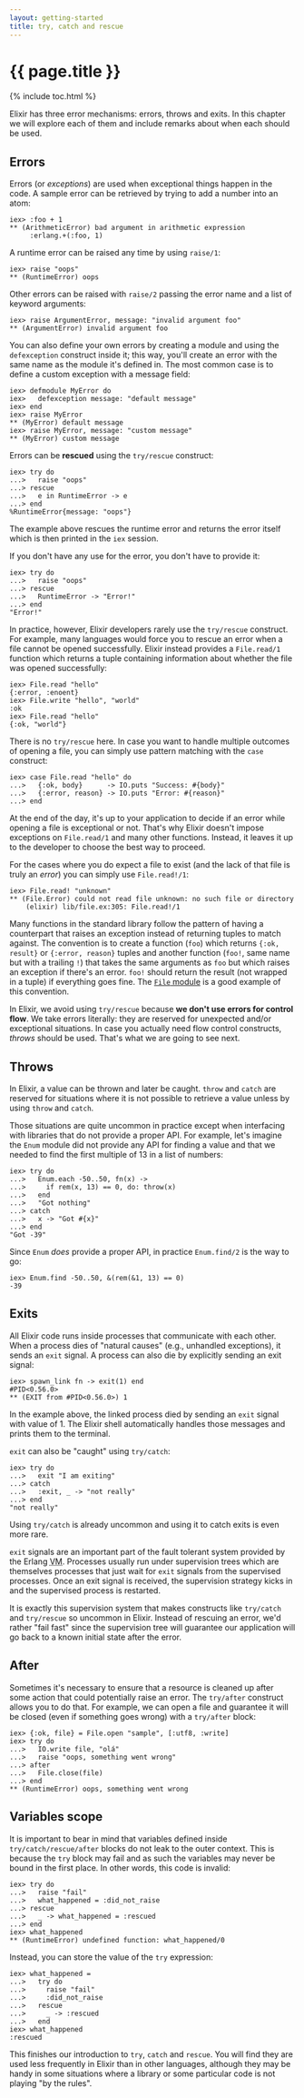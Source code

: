 ```yaml
---
layout: getting-started
title: try, catch and rescue
---
```


# {{ page.title }}

{% include toc.html %}

Elixir has three error mechanisms: errors, throws and exits. In this chapter we will explore each of them and include remarks about when each should be used.

## Errors

Errors (or *exceptions*) are used when exceptional things happen in the code. A sample error can be retrieved by trying to add a number into an atom:

```iex
iex> :foo + 1
** (ArithmeticError) bad argument in arithmetic expression
     :erlang.+(:foo, 1)
```

A runtime error can be raised any time by using `raise/1`:

```iex
iex> raise "oops"
** (RuntimeError) oops
```

Other errors can be raised with `raise/2` passing the error name and a list of keyword arguments:

```iex
iex> raise ArgumentError, message: "invalid argument foo"
** (ArgumentError) invalid argument foo
```

You can also define your own errors by creating a module and using the `defexception` construct inside it; this way, you'll create an error with the same name as the module it's defined in. The most common case is to define a custom exception with a message field:

```iex
iex> defmodule MyError do
iex>   defexception message: "default message"
iex> end
iex> raise MyError
** (MyError) default message
iex> raise MyError, message: "custom message"
** (MyError) custom message
```

Errors can be **rescued** using the `try/rescue` construct:

```iex
iex> try do
...>   raise "oops"
...> rescue
...>   e in RuntimeError -> e
...> end
%RuntimeError{message: "oops"}
```

The example above rescues the runtime error and returns the error itself which is then printed in the `iex` session.

If you don't have any use for the error, you don't have to provide it:

```iex
iex> try do
...>   raise "oops"
...> rescue
...>   RuntimeError -> "Error!"
...> end
"Error!"
```

In practice, however, Elixir developers rarely use the `try/rescue` construct. For example, many languages would force you to rescue an error when a file cannot be opened successfully. Elixir instead provides a `File.read/1` function which returns a tuple containing information about whether the file was opened successfully:

```iex
iex> File.read "hello"
{:error, :enoent}
iex> File.write "hello", "world"
:ok
iex> File.read "hello"
{:ok, "world"}
```

There is no `try/rescue` here. In case you want to handle multiple outcomes of opening a file, you can simply use pattern matching with the `case` construct:

```iex
iex> case File.read "hello" do
...>   {:ok, body}      -> IO.puts "Success: #{body}"
...>   {:error, reason} -> IO.puts "Error: #{reason}"
...> end
```

At the end of the day, it's up to your application to decide if an error while opening a file is exceptional or not. That's why Elixir doesn't impose exceptions on `File.read/1` and many other functions. Instead, it leaves it up to the developer to choose the best way to proceed.

For the cases where you do expect a file to exist (and the lack of that file is truly an *error*) you can simply use `File.read!/1`:

```iex
iex> File.read! "unknown"
** (File.Error) could not read file unknown: no such file or directory
    (elixir) lib/file.ex:305: File.read!/1
```

Many functions in the standard library follow the pattern of having a counterpart that raises an exception instead of returning tuples to match against. The convention is to create a function (`foo`) which returns `{:ok, result}` or `{:error, reason}` tuples and another function (`foo!`, same name but with a trailing `!`) that takes the same arguments as `foo` but which raises an exception if there's an error. `foo!` should return the result (not wrapped in a tuple) if everything goes fine. The [`File` module](/docs/stable/elixir/File.html) is a good example of this convention.

In Elixir, we avoid using `try/rescue` because **we don't use errors for control flow**. We take errors literally: they are reserved for unexpected and/or exceptional situations. In case you actually need flow control constructs, *throws* should be used. That's what we are going to see next.

## Throws

In Elixir, a value can be thrown and later be caught. `throw` and `catch` are reserved for situations where it is not possible to retrieve a value unless by using `throw` and `catch`.

Those situations are quite uncommon in practice except when interfacing with libraries that do not provide a proper API. For example, let's imagine the `Enum` module did not provide any API for finding a value and that we needed to find the first multiple of 13 in a list of numbers:

```iex
iex> try do
...>   Enum.each -50..50, fn(x) ->
...>     if rem(x, 13) == 0, do: throw(x)
...>   end
...>   "Got nothing"
...> catch
...>   x -> "Got #{x}"
...> end
"Got -39"
```

Since `Enum` *does* provide a proper API, in practice `Enum.find/2` is the way to go:

```iex
iex> Enum.find -50..50, &(rem(&1, 13) == 0)
-39
```

## Exits

All Elixir code runs inside processes that communicate with each other. When a process dies of "natural causes" (e.g., unhandled exceptions), it sends an `exit` signal. A process can also die by explicitly sending an exit signal:

```iex
iex> spawn_link fn -> exit(1) end
#PID<0.56.0>
** (EXIT from #PID<0.56.0>) 1
```

In the example above, the linked process died by sending an `exit` signal with value of 1. The Elixir shell automatically handles those messages and prints them to the terminal.

`exit` can also be "caught" using `try/catch`:

```iex
iex> try do
...>   exit "I am exiting"
...> catch
...>   :exit, _ -> "not really"
...> end
"not really"
```

Using `try/catch` is already uncommon and using it to catch exits is even more rare.

`exit` signals are an important part of the fault tolerant system provided by the Erlang <abbr title="Virtual Machine">VM</abbr>. Processes usually run under supervision trees which are themselves processes that just wait for `exit` signals from the supervised processes. Once an exit signal is received, the supervision strategy kicks in and the supervised process is restarted.

It is exactly this supervision system that makes constructs like `try/catch` and `try/rescue` so uncommon in Elixir. Instead of rescuing an error, we'd rather "fail fast" since the supervision tree will guarantee our application will go back to a known initial state after the error.

## After

Sometimes it's necessary to ensure that a resource is cleaned up after some action that could potentially raise an error. The `try/after` construct allows you to do that. For example, we can open a file and guarantee it will be closed (even if something goes wrong) with a `try/after` block:

```iex
iex> {:ok, file} = File.open "sample", [:utf8, :write]
iex> try do
...>   IO.write file, "olá"
...>   raise "oops, something went wrong"
...> after
...>   File.close(file)
...> end
** (RuntimeError) oops, something went wrong
```

## Variables scope

It is important to bear in mind that variables defined inside `try/catch/rescue/after` blocks do not leak to the outer context. This is because the `try` block may fail and as such the variables may never be bound in the first place. In other words, this code is invalid:

```iex
iex> try do
...>   raise "fail"
...>   what_happened = :did_not_raise
...> rescue
...>   _ -> what_happened = :rescued
...> end
iex> what_happened
** (RuntimeError) undefined function: what_happened/0
```

Instead, you can store the value of the `try` expression:

```iex
iex> what_happened =
...>   try do
...>     raise "fail"
...>     :did_not_raise
...>   rescue
...>     _ -> :rescued
...>   end
iex> what_happened
:rescued
```

This finishes our introduction to `try`, `catch` and `rescue`. You will find they are used less frequently in Elixir than in other languages, although they may be handy in some situations where a library or some particular code is not playing "by the rules".
